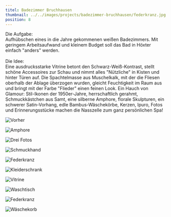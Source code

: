 ```yaml
---
titel: Badezimmer Bruchhausen
thumbnail: ../../images/projects/badezimmer-bruchhausen/federkranz.jpg
position: 8
---
```


Die Aufgabe: <br>
Aufhübschen eines in die Jahre gekommenen weißen Badezimmers.
Mit geringem Arbeitsaufwand und kleinem Budget soll das Bad in Höxter einfach "anders" werden. <br>
<br>
Die Idee: <br>
Eine ausdrucksstarke Vitrine betont den Schwarz-Weiß-Kontrast, stellt schöne Accessoires zur Schau und
nimmt alles
"Nützliche" in Kisten und hinter Türen auf. Die Spachtelmasse aus Muschelkalk, mit der die Fliesen
oberhalb der Ablage
überzogen wurden, gleicht Feuchtigkeit im Raum aus und bringt mit der Farbe "Flieder" einen feinen
Look.
Ein Hauch von Glamour:
Stil-Ikonen der 1950er-Jahre, herrschaftlich gerahmt, Schmuckkästchen aus Samt, eine silberne Amphore,
florale Skulpturen,
ein schwerer Satin-Vorhang, edle Bambus-Wäschekörbe,
Kerzen, Ipuro, Fotos und Erinnerungsstücke machen die Nasszelle zum ganz persönlichen Spa!

![Vorher](../../images/projects/badezimmer-bruchhausen/badschrank_alt_2-5.jpg)

![Amphore](../../images/projects/badezimmer-bruchhausen/amphore.jpg)

![Drei Fotos](../../images/projects/badezimmer-bruchhausen/dreiFotos.jpg)

![Schmuckhand](../../images/projects/badezimmer-bruchhausen/schmuckhand.jpg)

![Federkranz](../../images/projects/badezimmer-bruchhausen/federkranz.jpg)

![Kleiderschrank](../../images/projects/badezimmer-bruchhausen/kleiderschrank.jpg)

![Vitrine](../../images/projects/badezimmer-bruchhausen/vitrine.jpg)

![Waschtisch](../../images/projects/badezimmer-bruchhausen/waschtisch.jpg)

![Federkranz](../../images/projects/badezimmer-bruchhausen/federkranz2-5.jpg)

![Wäschekorb](../../images/projects/badezimmer-bruchhausen/waeschekorb.jpg)
